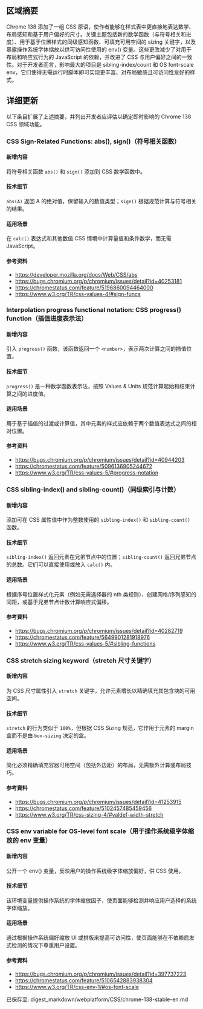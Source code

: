 ## 区域摘要

Chrome 138 添加了一组 CSS 原语，使作者能够在样式表中更直接地表达数学、布局感知和基于用户偏好的尺寸。关键主题包括新的数学函数（与符号相关和进度）、用于基于位置样式的同级感知函数、可填充可用空间的 sizing 关键字，以及暴露操作系统字体缩放以供可访问性使用的 env() 变量。这些更改减少了对用于布局和响应式行为的 JavaScript 的依赖，并改进了 CSS 与用户偏好之间的一致性。对于开发者而言，影响最大的项目是 sibling-index/count 和 OS font-scale env，它们使得无需运行时脚本即可实现更丰富、对布局敏感且可访问性友好的样式。

## 详细更新

以下条目扩展了上述摘要，并列出开发者应评估以确定即时影响的 Chrome 138 CSS 领域功能。

### CSS Sign-Related Functions: abs(), sign()（符号相关函数）

#### 新增内容
将符号相关函数 `abs()` 和 `sign()` 添加到 CSS 数学函数中。

#### 技术细节
`abs(A)` 返回 A 的绝对值，保留输入的数值类型；`sign()` 根据规范计算与符号相关的结果。

#### 适用场景
在 `calc()` 表达式和其他数值 CSS 情境中计算量值和条件数学，而无需 JavaScript。

#### 参考资料
- https://developer.mozilla.org/docs/Web/CSS/abs
- https://bugs.chromium.org/p/chromium/issues/detail?id=40253181
- https://chromestatus.com/feature/5196860094464000
- https://www.w3.org/TR/css-values-4/#sign-funcs

### Interpolation progress functional notation: CSS progress() function（插值进度表示法）

#### 新增内容
引入 `progress()` 函数，该函数返回一个 `<number>`，表示两次计算之间的插值位置。

#### 技术细节
`progress()` 是一种数学函数表示法，按照 Values & Units 规范计算起始和结束计算之间的进度值。

#### 适用场景
用于基于插值的过渡或计算值，其中元素的样式应依赖于两个数值表达式之间的相对位置。

#### 参考资料
- https://bugs.chromium.org/p/chromium/issues/detail?id=40944203
- https://chromestatus.com/feature/5096136905244672
- https://www.w3.org/TR/css-values-5/#progress-notation

### CSS sibling-index() and sibling-count()（同级索引与计数）

#### 新增内容
添加可在 CSS 属性值中作为整数使用的 `sibling-index()` 和 `sibling-count()` 函数。

#### 技术细节
`sibling-index()` 返回元素在兄弟节点中的位置；`sibling-count()` 返回兄弟节点的总数。它们可以直接使用或放入 `calc()` 内。

#### 适用场景
根据序号位置样式化元素（例如无需选择器的 nth 类规则）、创建网格/序列感知的间距，或基于兄弟节点计数计算响应式偏移。

#### 参考資料
- https://bugs.chromium.org/p/chromium/issues/detail?id=40282719
- https://chromestatus.com/feature/5649901281918976
- https://www.w3.org/TR/css-values-5/#sibling-functions

### CSS stretch sizing keyword（stretch 尺寸关键字）

#### 新增内容
为 CSS 尺寸属性引入 `stretch` 关键字，允许元素增长以精确填充其包含块的可用空间。

#### 技术细节
`stretch` 的行为类似于 `100%`，但根据 CSS Sizing 规范，它作用于元素的 margin 盒而不是由 `box-sizing` 决定的盒。

#### 适用场景
简化必须精确填充容器可用空间（包括外边距）的布局，无需额外计算或布局技巧。

#### 参考資料
- https://bugs.chromium.org/p/chromium/issues/detail?id=41253915
- https://chromestatus.com/feature/5102457485459456
- https://www.w3.org/TR/css-sizing-4/#valdef-width-stretch

### CSS env variable for OS-level font scale（用于操作系统级字体缩放的 env 变量）

#### 新增内容
公开一个 env() 变量，反映用户的操作系统级字体缩放偏好，供 CSS 使用。

#### 技术细节
该环境变量提供操作系统的字体缩放因子，使页面能够检测并响应用户选择的系统字体缩放。

#### 适用场景
通过根据操作系统偏好缩放 UI 或排版来提高可访问性，使页面能够在不依赖启发式检测的情况下尊重用户设置。

#### 参考資料
- https://bugs.chromium.org/p/chromium/issues/detail?id=397737223
- https://chromestatus.com/feature/5106542883938304
- https://www.w3.org/TR/css-env-1/#os-font-scale

已保存至: digest_markdown/webplatform/CSS/chrome-138-stable-en.md
